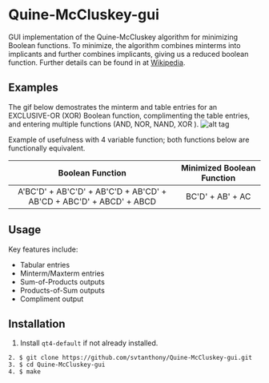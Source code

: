 # Quine-McCluskey-gui
GUI implementation of the Quine-McCluskey algorithm for minimizing Boolean functions. To minimize, the algorithm combines minterms into implicants and further combines implicants, giving us a reduced boolean function. Further details can be found in at [Wikipedia](http://en.wikipedia.org/wiki/Quine-McCluskey_algorithm "Quine-McCluskey in detail").  

## Examples
The gif below demostrates the minterm and table entries for an EXCLUSIVE-OR (XOR) Boolean function, complimenting the table entries, and entering multiple functions (AND, NOR, NAND, XOR ). 
![alt tag](https://raw.github.com/svtanthony/Quine-McCluskey-gui/master/demo.gif)  

Example of usefulness with 4 variable function; both functions below are functionally equivalent.  

| Boolean Function  | Minimized Boolean Function |
|:------:|:-----------:|
| A'BC'D' + AB'C'D' + AB'C'D + AB'CD' + AB'CD +  ABC'D' + ABCD' + ABCD | BC'D' + AB' + AC |

## Usage
Key features include:  
* Tabular entries  
* Minterm/Maxterm entries  
* Sum-of-Products outputs  
* Products-of-Sum outputs  
* Compliment output

## Installation
1. Install `qt4-default` if not already installed.
```
2. $ git clone https://github.com/svtanthony/Quine-McCluskey-gui.git
3. $ cd Quine-McCluskey-gui
4. $ make
```
